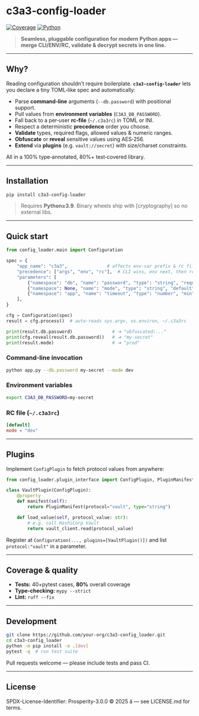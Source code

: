 # c3a3‑config‑loader

[![Coverage](https://img.shields.io/badge/coverage-80%25-brightgreen.svg)](./tests)
[![Python](https://img.shields.io/pypi/pyversions/c3a3-config-loader.svg)](https://pypi.org/project/c3a3-config-loader/)

> **Seamless, pluggable configuration for modern Python apps — merge CLI/ENV/RC, validate & decrypt secrets in one line.**

---

## Why?

Reading configuration shouldn’t require boilerplate. **`c3a3‑config‑loader`** lets you declare a tiny TOML‑like spec and automatically:

* Parse **command‑line** arguments (`--db.password`) with positional support.
* Pull values from **environment variables** (`C3A3_DB_PASSWORD`).
* Fall back to a per‑user **rc‑file** (`~/.c3a3rc`) in TOML or INI.
* Respect a deterministic **precedence** order you choose.
* **Validate** types, required flags, allowed values & numeric ranges.
* **Obfuscate** or **reveal** sensitive values using AES‑256.
* **Extend** via **plugins** (e.g. `vault://secret`) with size/charset constraints.

All in a 100% type‑annotated, 80%+ test‑covered library.

---

## Installation

```bash
pip install c3a3-config-loader
```

> Requires **Python≥3.9**.  Binary wheels ship with \[cryptography] so no external libs.

---

## Quick start

```python
from config_loader.main import Configuration

spec = {
    "app_name": "c3a3",               # affects env‑var prefix & rc file name
    "precedence": ["args", "env", "rc"],  # CLI wins, env next, then rc
    "parameters": [
        {"namespace": "db", "name": "password", "type": "string", "required": True, "obfuscated": True},
        {"namespace": None, "name": "mode", "type": "string", "default": "prod", "accepts": ["dev", "prod"]},
        {"namespace": "app", "name": "timeout", "type": "number", "min": 1, "max": 60, "default": 30},
    ],
}

cfg = Configuration(spec)
result = cfg.process()  # auto‑reads sys.argv, os.environ, ~/.c3a3rc

print(result.db.password)               # ➔ "obfuscated:..."
print(cfg.reveal(result.db.password))   # ➔ "my‑secret"
print(result.mode)                      # ➔ "prod"
```

### Command‑line invocation

```bash
python app.py --db.password my‑secret --mode dev
```

### Environment variables

```bash
export C3A3_DB_PASSWORD=my‑secret
```

### RC file (`~/.c3a3rc`)

```toml
[default]
mode = "dev"
```

---

## Plugins

Implement `ConfigPlugin` to fetch protocol values from anywhere:

```python
from config_loader.plugin_interface import ConfigPlugin, PluginManifest

class VaultPlugin(ConfigPlugin):
    @property
    def manifest(self):
        return PluginManifest(protocol="vault", type="string")

    def load_value(self, protocol_value: str):
        # e.g. call HashiCorp Vault
        return vault_client.read(protocol_value)
```

Register at `Configuration(..., plugins=[VaultPlugin()])` and list `protocol:"vault"` in a parameter.

---

## Coverage & quality

* **Tests:** 40+pytest cases, **80%** overall coverage
* **Type‑checking:** `mypy --strict`
* **Lint:** `ruff --fix`

---

## Development

```bash
git clone https://github.com/your‑org/c3a3‑config_loader.git
cd c3a3‑config_loader
python -m pip install -e .[dev]
pytest -q  # run test suite
```

Pull requests welcome — please include tests and pass CI.

---

## License

SPDX-License-Identifier: Prosperity-3.0.0
© 2025 ã — see LICENSE.md for terms.
